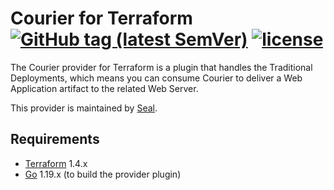 # Courier for Terraform [![GitHub tag (latest SemVer)](https://img.shields.io/github/v/tag/seal-io/terraform-provider-courier?label=release)](https://github.com/seal-io/terraform-provider-courier/releases) [![license](https://img.shields.io/github/license/seal-io/terraform-provider-courier.svg)]()

The Courier provider for Terraform is a plugin that handles the Traditional Deployments, which means you can consume Courier to deliver a Web Application artifact to the related Web Server.

This provider is maintained by [Seal](https://github.com/seal-io).

## Requirements

-	[Terraform](https://www.terraform.io/downloads.html) 1.4.x
-	[Go](https://golang.org/doc/install) 1.19.x (to build the provider plugin)
